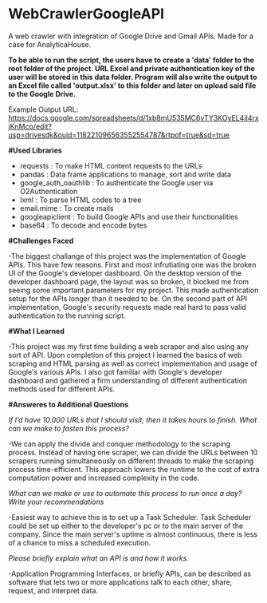 # WebCrawlerGoogleAPI
A web crawler with integration of Google Drive and Gmail APIs. Made for a case for AnalyticaHouse.

**To be able to run the script, the users have to create a 'data' folder to the root folder of the project. URL Excel and private authentication key of the user will be stored in this data folder. Program will also write the output to an Excel file called 'output.xlsx' to this folder and later on upload said file to the Google Drive.**


Example Output URL: https://docs.google.com/spreadsheets/d/1xb8mU535MC6vTY3KOyEL4iI4rxjKnMco/edit?usp=drivesdk&ouid=118221096563552554787&rtpof=true&sd=true

**#Used Libraries**
- requests : To make HTML content requests to the URLs
- pandas : Data frame applications to manage, sort and write data
- google_auth_oauthlib : To authenticate the Google user via O2Authentication
- lxml : To parse HTML codes to a tree
- email.mime : To create mails
- googleapiclient : To build Google APIs and use their functionalities
- base64 : To decode and encode bytes

**#Challenges Faced**

-The biggest challange of this project was the implementation of Google APIs. This have few reasons. First and most infrutiating one was the broken UI of the Google's developer dashboard. On the desktop version of the developer dashboard page, the layout was so broken, it blocked me from seeing some important parameters for my project. This made authentication setup for the APIs longer than it needed to be. On the second part of API implementation, Google's security requests made real hard to pass valid authentication to the running script.

**#What I Learned**

-This project was my first time building a web scraper and also using any sort of API. Upon completion of this project I learned the basics of web scraping and HTML parsing as well as correct implementation and usage of Google's various APIs. I also got familiar with Google's developer dashboard and gathered a firm understanding of different authentication methods used for different APIs.

**#Answeres to Additional Questions**

_If I’d have 10.000 URLs that I should visit, then it takes hours to finish. What can we make to fasten this process?_

-We can apply the divide and conquer methodology to the scraping process. Instead of having one scraper, we can divide the URLs between 10 scrapers running simultaneously on different threads to make the scraping process time-efficient. This approach lowers the runtime to the cost of extra computation power and increased complexity in the code.

_What can we make or use to automate this process to run once a day? Write your recommendations_

-Easiest way to achieve this is to set up a Task Scheduler. Task Scheduler could be set up either to the developer's pc or to the main server of the company. Since the main server's uptime is almost continuous, there is less of a chance to miss a scheduled execution.

_Please briefly explain what an API is and how it works._

-Application Programming Interfaces, or briefly APIs, can be described as software that lets two or more applications talk to each other, share, request, and interpret data.
